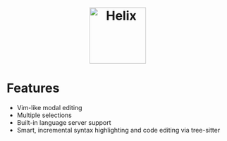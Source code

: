 <div align="center">

<h1>
<picture>
  <source media="(prefers-color-scheme: dark)" srcset="logo_dark.svg">
  <source media="(prefers-color-scheme: light)" srcset="logo_light.svg">
  <img alt="Helix" height="128" src="logo_light.svg">
</picture>
</h1>
</div>

# Features

- Vim-like modal editing
- Multiple selections
- Built-in language server support
- Smart, incremental syntax highlighting and code editing via tree-sitter
